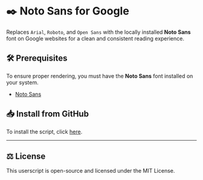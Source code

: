 # ✒️ Noto Sans for Google

Replaces `Arial`, `Roboto`, and `Open Sans` with the locally installed **Noto Sans** font on Google websites for a clean and consistent reading experience.

## **🛠 Prerequisites**

To ensure proper rendering, you must have the **Noto Sans** font installed on your system.

- [Noto Sans](https://fonts.google.com/noto/specimen/Noto+Sans)

## **📥 Install from GitHub**

To install the script, click [here](https://raw.githubusercontent.com/sinazadeh/userscripts/refs/heads/main/Noto_Sans_for_Google.user.js).

---

## ⚖️ License

This userscript is open-source and licensed under the MIT License.